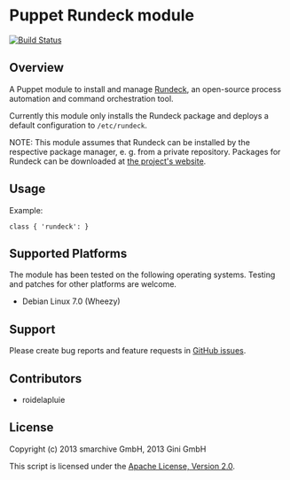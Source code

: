 Puppet Rundeck module
=====================

[![Build Status](https://secure.travis-ci.org/gini/puppet-rundeck.png)](http://travis-ci.org/gini/puppet-rundeck)

Overview
--------

A Puppet module to install and manage [Rundeck](http://rundeck.org/), an open-source process automation and command orchestration tool.

Currently this module only installs the Rundeck package and deploys a default configuration to `/etc/rundeck`.

NOTE: This module assumes that Rundeck can be installed by the respective package manager, e. g. from a private repository. Packages for Rundeck can be downloaded at [the project's website](http://rundeck.org/downloads.html).


Usage
-----

Example:

    class { 'rundeck': }


Supported Platforms
-------------------

The module has been tested on the following operating systems. Testing and patches for other platforms are welcome.

* Debian Linux 7.0 (Wheezy)


Support
-------

Please create bug reports and feature requests in [GitHub issues](https://github.com/gini/puppet-rundeck/issues).


Contributors
------------

* roidelapluie


License
-------

Copyright (c) 2013 smarchive GmbH, 2013 Gini GmbH

This script is licensed under the [Apache License, Version 2.0](http://www.apache.org/licenses/LICENSE-2.0.html).
